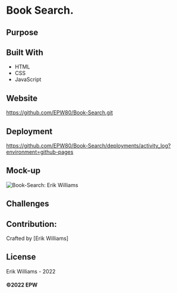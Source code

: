 # Book Search.

## Purpose


## Built With
* HTML
* CSS
* JavaScript

## Website
https://github.com/EPW80/Book-Search.git


## Deployment
https://github.com/EPW80/Book-Search/deployments/activity_log?environment=github-pages

## Mock-up

![Book-Search: Erik Williams](/assets/images/preview.gif)

## Challenges 



## Contribution:
Crafted by [Erik Williams]

## License
Erik Williams - 2022

#### ©️2022 EPW